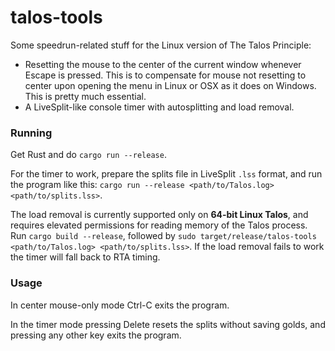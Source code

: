 # talos-tools

Some speedrun-related stuff for the Linux version of The Talos Principle:

- Resetting the mouse to the center of the current window whenever Escape is pressed. This is to compensate for mouse not resetting to center upon opening the menu in Linux or OSX as it does on Windows. This is pretty much essential.
- A LiveSplit-like console timer with autosplitting and load removal.

### Running
Get Rust and do `cargo run --release`.

For the timer to work, prepare the splits file in LiveSplit `.lss` format, and run the program like this: `cargo run --release <path/to/Talos.log> <path/to/splits.lss>`.

The load removal is currently supported only on **64-bit Linux Talos**, and requires elevated permissions for reading memory of the Talos process. Run `cargo build --release`, followed by `sudo target/release/talos-tools <path/to/Talos.log> <path/to/splits.lss>`. If the load removal fails to work the timer will fall back to RTA timing.

### Usage
In center mouse-only mode Ctrl-C exits the program.

In the timer mode pressing Delete resets the splits without saving golds, and pressing any other key exits the program.
